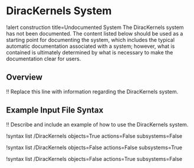 # DiracKernels System

!alert construction title=Undocumented System
The DiracKernels system has not been documented. The content listed below should be used as a starting
point for documenting the system, which includes the typical automatic documentation associated with
a system; however, what is contained is ultimately determined by what is necessary to make the
documentation clear for users.

## Overview

!! Replace this line with information regarding the DiracKernels system.

## Example Input File Syntax

!! Describe and include an example of how to use the DiracKernels system.

!syntax list /DiracKernels objects=True actions=False subsystems=False

!syntax list /DiracKernels objects=False actions=False subsystems=True

!syntax list /DiracKernels objects=False actions=True subsystems=False
